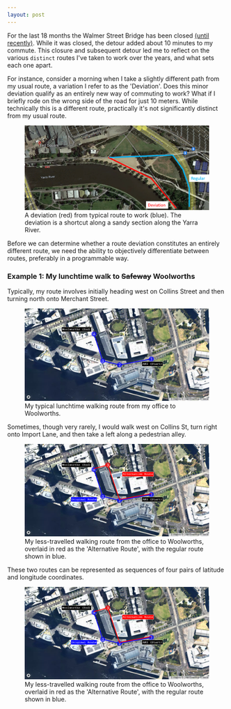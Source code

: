 ```yaml
---
layout: post
---
```


For the last 18 months the Walmer Street Bridge has been closed <a href="https://bicyclenetwork.com.au/newsroom/2023/12/20/walmer-street-bridge-ready-to-re-open/">(until recently)</a>. While it was closed, the detour added about 10 minutes to my commute. This closure and subsequent detour led me to reflect on the various `distinct` routes I've taken to work over the years, and what sets each one apart.

For instance, consider a morning when I take a slightly different path from my usual route, a variation I refer to as the 'Deviation'. Does this minor deviation qualify as an entirely new way of commuting to work? What if I briefly rode on the wrong side of the road for just 10 meters. While technically this is a different route, practically it's not significantly distinct from my usual route.

<figure>
  <img src="/assets/2023-12-26-img01.png" alt="Example Deviation" loading="lazy">
  <figcaption>
    A deviation (red) from typical route to work (blue). The deviation is a shortcut along a sandy section along the Yarra River.
  </figcaption>
</figure>

Before we can determine whether a route deviation constitutes an entirely different route, we need the ability to objectively differentiate between routes, preferably in a programmable way.

### Example 1: My lunchtime walk to ~~Safeway~~ Woolworths

Typically, my route involves initially heading west on Collins Street and then turning north onto Merchant Street.

<figure>
  <img src="/assets/2023-12-26-img02.png" alt="Typical walk to Woolworths" loading="lazy">
  <figcaption>
    My typical lunchtime walking route from my office to Woolworths.
  </figcaption>
</figure>

Sometimes, though very rarely, I would walk west on Collins St, turn right onto Import Lane, and then take a left along a pedestrian alley.

<figure>
  <img src="/assets/2023-12-26-img03.png" alt="Rare route to Woolworths" loading="lazy">
  <figcaption>
    My less-travelled walking route from the office to Woolworths, overlaid in red as the 'Alternative Route', with the regular route shown in blue.
  </figcaption>
</figure>

These two routes can be represented as sequences of four pairs of latitude and longitude coordinates.

<figure>
  <img src="/assets/2023-12-26-img03.png" alt="Rare route to Woolworths" loading="lazy">
  <figcaption>
    My less-travelled walking route from the office to Woolworths, overlaid in red as the 'Alternative Route', with the regular route shown in blue.
  </figcaption>
</figure>

